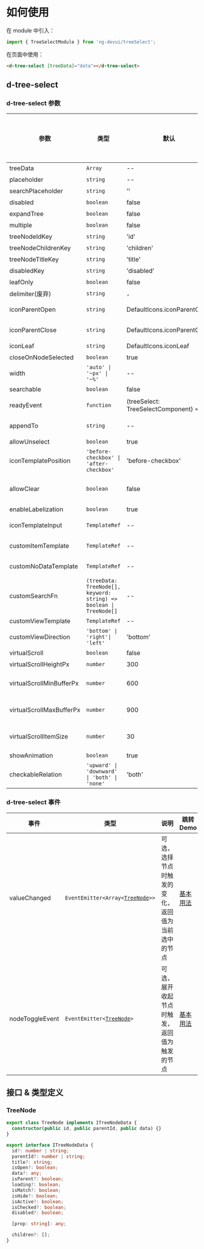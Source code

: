 # 如何使用

在 module 中引入：

```ts
import { TreeSelectModule } from 'ng-devui/treeSelect';
```

在页面中使用：

```html
<d-tree-select [treeData]="data"></d-tree-select>
```

## d-tree-select

### d-tree-select 参数

| 参数                     | 类型                                                               | 默认                                    | 说明                                                                                                                                                             | 跳转 Demo                                                                                         | 全局配置项 |
| ------------------------ | ------------------------------------------------------------------ | --------------------------------------- | ---------------------------------------------------------------------------------------------------------------------------------------------------------------- | ------------------------------------------------------------------------------------------------- | ---------- |
| treeData                 | `Array`                                                            | --                                      | 必选，需要展示的源数据                                                                                                                                           | [基本用法](demo#basic-usage)                                                                      |
| placeholder              | `string`                                                           | --                                      | 可选，占位字符串                                                                                                                                                 | [基本用法](demo#basic-usage)                                                                      |
| searchPlaceholder        | `string`                                                           | ''                                      | 可选，搜索功能输入框的 placeholder                                                                                                                               | [可简易搜索树](demo#simple-search)                                                                |
| disabled                 | `boolean`                                                          | false                                   | 可选，禁止输入态                                                                                                                                                 | [基本用法](demo#basic-usage)                                                                      |
| expandTree               | `boolean`                                                          | false                                   | 可选，是否自动展开树                                                                                                                                             | [基本用法](demo#basic-usage)                                                                      |
| multiple                 | `boolean`                                                          | false                                   | 可选，多选开关                                                                                                                                                   | [基本用法](demo#basic-usage)                                                                      |
| treeNodeIdKey            | `string`                                                           | 'id'                                    | 可选，id 键值名                                                                                                                                                  | [设置 key](demo#keys)                                                                             |
| treeNodeChildrenKey      | `string`                                                           | 'children'                              | 可选，children 子节点键值名                                                                                                                                      | [设置 key](demo#keys)                                                                             |
| treeNodeTitleKey         | `string`                                                           | 'title'                                 | 可选，title 键值名                                                                                                                                               | [设置 key](demo#keys)                                                                             |
| disabledKey              | `string`                                                           | 'disabled'                              | 可选，disabled 节点禁选键值名                                                                                                                                    | [基本用法](demo#basic-usage)                                                                      |
| leafOnly                 | `boolean`                                                          | false                                   | 可选，仅叶节点可选开关                                                                                                                                           | [仅叶节点可选](demo#leaf-only)                                                                    |
| delimiter(废弃)          | `string`                                                           | `,`                                     | 可选，选中结果分隔符（用于多选）                                                                                                                                 |
| iconParentOpen           | `string`                                                           | DefaultIcons.iconParentOpen             | 可选，树节点打开时图标                                                                                                                                           | [设置节点展开关闭图标](demo#icon-parent)                                                          |
| iconParentClose          | `string`                                                           | DefaultIcons.iconParentClose            | 可选，树节点关闭时图标                                                                                                                                           | [设置节点展开关闭图标](demo#icon-parent)                                                          |
| iconLeaf                 | `string`                                                           | DefaultIcons.iconLeaf                   | 可选，节点图标                                                                                                                                                   | [设置 key](demo#keys)                                                                             |
| closeOnNodeSelected      | `boolean`                                                          | true                                    | 可选，选中节点时关闭下拉框的开关（仅用于单选）                                                                                                                   | [设置 key](demo#keys)                                                                             |
| width                    | `'auto' \| '~px' \| '~%'`                                          | --                                      | 可选，下拉框宽度                                                                                                                                                 | [基本用法](demo#basic-usage)                                                                      |
| searchable               | `boolean`                                                          | false                                   | 可选，是否可搜索树                                                                                                                                               | [可简易搜索树](demo#simple-search)                                                                |
| readyEvent               | `function`                                                         | (treeSelect: TreeSelectComponent) => {} | 可选，当组件初始化完成时可调用的钩子函数                                                                                                                         | [初始化完成时调用的钩子](demo#init-hooks)                                                         |
| appendTo                 | `string`                                                           | --                                      | 可选，将下拉框附着到输入值的 DOM 选择器节点中，值为空时下拉框在此组件内                                                                                          | [Append To Element 能力](demo#append-to-element)                                                  |
| allowUnselect            | `boolean`                                                          | true                                    | 可选，是否允许单选模式下反选已选中的项目                                                                                                                         | [基本用法](demo#basic-usage)                                                                      |
| iconTemplatePosition     | `'before-checkbox' \| 'after-checkbox'`                            | 'before-checkbox'                       | 可选，自定义 template 的位置                                                                                                                                     | [自定义列表选项的 icon 及已选中选项](demo#custom-icon)                                            |
| allowClear               | `boolean`                                                          | false                                   | 可选，是否允许单选模式下点击输入框上的清除按钮来清空已选中的项目。`allowUnselect`必须为`true`，否则将破坏体验一致性规则。`enableLabelization`为`false`时才会生效 | [基本用法](demo#basic-usage)                                                                      |
| enableLabelization       | `boolean`                                                          | true                                    | 可选，是否启用标签化展示效果，配合公有云视觉默认启用。                                                                                                           | [不使用标签化](demo#labelization)                                                                 |
| iconTemplateInput        | `TemplateRef`                                                      | --                                      | 可选，自定义 icon 的 template                                                                                                                                    | [自定义列表选项的 icon 及已选中选项](demo#custom-icon)                                            |
| customItemTemplate       | `TemplateRef`                                                      | --                                      | 可选, 支持自定义已选中的选项显示内容定制                                                                                                                         | [自定义列表选项的 icon 及已选中选项](demo#custom-icon)                                            |
| customNoDataTemplate     | `TemplateRef`                                                      | --                                      | 可选, 支持无数据显示内容定制，可通过模板参数 isSearchResult 判断是否为搜索结果                                                                                   | [可简易搜索树](demo#simple-search)                                                                |
| customSearchFn           | `(treeData: TreeNode[], keyword: string) => boolean \| TreeNode[]` | --                                      | 可选, 自定义搜索函数，返回 true 或空数组时显示无搜索结果                                                                                                         | [可简易搜索树](demo#simple-search)                                                                |
| customViewTemplate       | `TemplateRef`                                                      | --                                      | 可选, 支持自定义区域显示内容定制                                                                                                                                 | [自定义区域](demo#custom-template)                                                                |
| customViewDirection      | `'bottom' \| 'right'\| 'left'`                                     | 'bottom'                                | 可选, customViewTemplate 所处的相对下拉列表的位置                                                                                                                | [自定义区域](demo#custom-template)                                                                |
| virtualScroll            | `boolean`                                                          | false                                   | 可选，是否开启虚拟滚动，常用于大数据量场景                                                                                                                       | [虚拟滚动](demo#virtual-scroll)                                                                   |
| virtualScrollHeightPx    | `number`                                                           | 300                                     | 可选，设置虚拟滚动内容区域的高度 ，单位为`px`                                                                                                                    | [虚拟滚动](demo#virtual-scroll)                                                                   |
| virtualScrollMinBufferPx | `number`                                                           | 600                                     | 可选,设置虚拟滚动时的最小 buffer 尺寸，单位为`px` ，参考https://material.angular.io/cdk/scrolling/overview#scrolling-over-fixed-size-items                       | [虚拟滚动](demo#virtual-scroll)                                                                   |
| virtualScrollMaxBufferPx | `number`                                                           | 900                                     | 可选, 设置虚拟滚动时的最大 buffer 尺寸，单位为`px` ，参考https://material.angular.io/cdk/scrolling/overview#scrolling-over-fixed-size-items                      | [虚拟滚动](demo#virtual-scroll)                                                                   |
| virtualScrollItemSize    | `number`                                                           | 30                                      | 可选, 设置虚拟滚动内元素的尺寸，单位为`px` ，参考https://material.angular.io/cdk/scrolling/overview#scrolling-over-fixed-size-items                              | [虚拟滚动](demo#virtual-scroll)                                                                   |
| showAnimation            | `boolean`                                                          | true                                    | 可选，是否开启动画                                                                                                                                               |                                                                                                   | ✔          |
| checkableRelation        | `'upward' \| 'downward' \| 'both' \| 'none'`                       | 'both'                                  | 可选，设置父子节点的 check 规则                                                                                                                                  | [树组件 checkableRelation](http://devui.huawei.com/components/zh-cn/tree/demo#check-control-tree) |

### d-tree-select 事件

| 事件            | 类型                                             | 说明                                               | 跳转 Demo                    |
| --------------- | ------------------------------------------------ | -------------------------------------------------- | ---------------------------- |
| valueChanged    | `EventEmitter<Array<`[`TreeNode`](#treenode)`>>` | 可选，选择节点时触发的变化，返回值为当前选中的节点 | [基本用法](demo#basic-usage) |
| nodeToggleEvent | `EventEmitter<`[`TreeNode`](#treenode)`>`        | 可选，展开收起节点时触发，返回值为触发的节点       | [基本用法](demo#basic-usage) |

## 接口 & 类型定义

### TreeNode

```ts
export class TreeNode implements ITreeNodeData {
  constructor(public id, public parentId, public data) {}
}

export interface ITreeNodeData {
  id?: number | string;
  parentId?: number | string;
  title?: string;
  isOpen?: boolean;
  data?: any;
  isParent?: boolean;
  loading?: boolean;
  isMatch?: boolean;
  isHide?: boolean;
  isActive?: boolean;
  isChecked?: boolean;
  disabled?: boolean;

  [prop: string]: any;

  children?: [];
}
```
